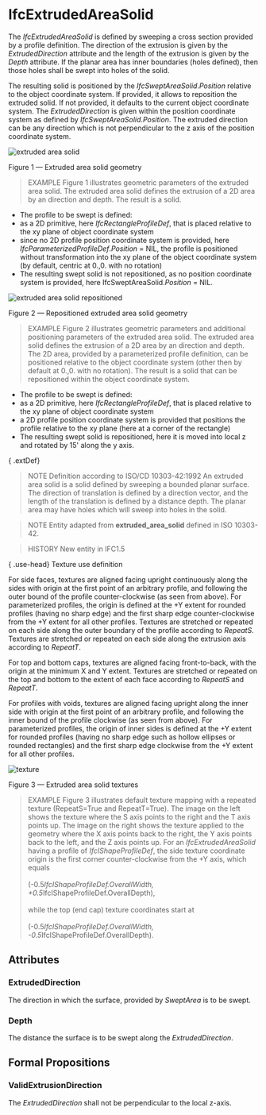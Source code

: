 # IfcExtrudedAreaSolid

The _IfcExtrudedAreaSolid_ is defined by sweeping a cross section provided by a profile definition. The direction of the extrusion is given by the _ExtrudedDirection_ attribute and the length of the extrusion is given by the _Depth_ attribute. If the planar area has inner boundaries (holes defined), then those holes shall be swept into holes of the solid.<!-- end of definition -->

The resulting solid is positioned by the _IfcSweptAreaSolid_._Position_ relative to the object coordinate system. If provided, it allows to reposition the extruded solid. If not provided, it defaults to the current object coordinate system. The _ExtrudedDirection_ is given within the position coordinate system as defined by _IfcSweptAreaSolid_._Position_. The extruded direction can be any direction which is not perpendicular to the z axis of the position coordinate system.

![extruded area solid](../../../../figures/ifcextrudedareasolid-fig1.png)

Figure 1 — Extruded area solid geometry

> EXAMPLE Figure 1 illustrates geometric parameters of the extruded area solid. The extruded area solid defines the extrusion of a 2D area by an direction and depth. The result is a solid.

 * The profile to be swept is defined:
  * as a 2D primitive, here <em>IfcRectangleProfileDef</em>, that is placed relative to the xy plane of object coordinate system
  * since no 2D profile position coordinate system is provided, here <em>IfcParameterizedProfileDef</em>.<em>Position</em> = NIL, the profile is positioned without transformation into the xy plane of the object coordinate system (by default, centric at 0.,0. with no rotation)
 * The resulting swept solid is not repositioned, as no position coordinate system is provided, here IfcSweptAreaSolid.<em>Position</em> = NIL.

![extruded area solid repositioned](../../../../figures/ifcextrudedareasolid-fig2.png)

Figure 2 — Repositioned extruded area solid geometry

> EXAMPLE Figure 2 illustrates geometric parameters and additional positioning parameters of the extruded area solid. The extruded area solid defines the extrusion of a 2D area by an direction and depth. The 2D area, provided by a parameterized profile definition, can be positioned relative to the object coordinate system (other then by default at 0.,0. with no rotation). The result is a solid that can be repositioned within the object coordinate system.

 * The profile to be swept is defined:
  * as a 2D primitive, here <em>IfcRectangleProfileDef</em>, that is placed relative to the xy plane of object coordinate system
  * a 2D profile position coordinate system is provided that positions the profile relative to the xy plane (here at a corner of the rectangle)
 * The resulting swept solid is repositioned, here it is moved into local z and rotated by 15' along the y axis.

{ .extDef}
> NOTE Definition according to ISO/CD 10303-42:1992
> An extruded area solid is a solid defined by sweeping a bounded planar surface. The direction of translation is defined by a direction vector, and the length of the translation is defined by a distance depth. The planar area may have holes which will sweep into holes in the solid.

> NOTE Entity adapted from **extruded_area_solid** defined in ISO 10303-42.

> HISTORY New entity in IFC1.5

{ .use-head}
Texture use definition

For side faces, textures are aligned facing upright continuously along the sides with origin at the first point of an arbitrary profile, and following the outer bound of the profile counter-clockwise (as seen from above). For parameterized profiles, the origin is defined at the +Y extent for rounded profiles (having no sharp edge) and the first sharp edge counter-clockwise from the +Y extent for all other profiles. Textures are stretched or repeated on each side along the outer boundary of the profile according to _RepeatS_. Textures are stretched or repeated on each side along the extrusion axis according to _RepeatT_.

For top and bottom caps, textures are aligned facing front-to-back, with the origin at the minimum X and Y extent. Textures are stretched or repeated on the top and bottom to the extent of each face according to _RepeatS_ and _RepeatT_.

For profiles with voids, textures are aligned facing upright along the inner side with origin at the first point of an arbitrary profile, and following the inner bound of the profile clockwise (as seen from above). For parameterized profiles, the origin of inner sides is defined at the +Y extent for rounded profiles (having no sharp edge such as hollow ellipses or rounded rectangles) and the first sharp edge clockwise from the +Y extent for all other profiles.

![texture](../../../../figures/ifcextrudedareasolid-texture.png)

Figure 3 — Extruded area solid textures

> EXAMPLE Figure 3 illustrates default texture mapping with a repeated texture (RepeatS=True and RepeatT=True). The image on the left shows the texture where the S axis points to the right and the T axis points up. The image on the right shows the texture applied to the geometry where the X axis points back to the right, the Y axis points back to the left, and the Z axis points up. For an <em>IfcExtrudedAreaSolid</em> having a profile of <em>IfcIShapeProfileDef</em>, the side texture coordinate origin is the first corner counter-clockwise from the +Y axis, which equals<br><br> (-0.5*IfcIShapeProfileDef.OverallWidth, +0.5*IfcIShapeProfileDef.OverallDepth),<br><br> while the top (end cap) texture coordinates start at <br><br>(-0.5*IfcIShapeProfileDef.OverallWidth, -0.5*IfcIShapeProfileDef.OverallDepth).

## Attributes

### ExtrudedDirection
The direction in which the surface, provided by _SweptArea_ is to be swept.

### Depth
The distance the surface is to be swept along the _ExtrudedDirection_.

## Formal Propositions

### ValidExtrusionDirection
The _ExtrudedDirection_ shall not be perpendicular to the local z-axis.
